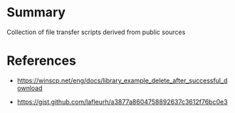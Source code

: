 # Summary

Collection of file transfer scripts derived from public sources

# References

* https://winscp.net/eng/docs/library_example_delete_after_successful_download

* https://gist.github.com/lafleurh/a3877a8604758892637c3612f76bc0e3